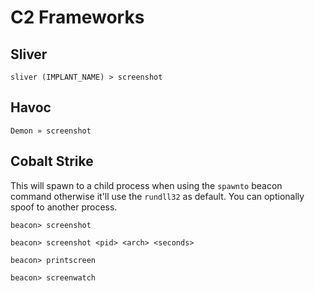 # C2 Frameworks

## Sliver

```
sliver (IMPLANT_NAME) > screenshot
```

## Havoc

```
Demon » screenshot
```

## Cobalt Strike

This will spawn to a child process when using the `spawnto` beacon command otherwise it'll use the `rundll32` as default. You can optionally spoof to another process.

```
beacon> screenshot

beacon> screenshot <pid> <arch> <seconds>

beacon> printscreen

beacon> screenwatch
```